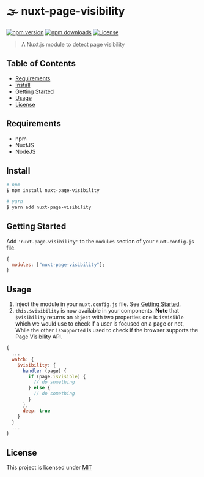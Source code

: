 # 🌫️ nuxt-page-visibility

[![npm version][npm-version-src]][npm-version-href]
[![npm downloads][npm-downloads-src]][npm-downloads-href]
[![License][license-src]][license-href]

> A Nuxt.js module to detect page visibility

## Table of Contents

- [Requirements](#requirements)
- [Install](#install)
- [Getting Started](#getting-started)
- [Usage](#usage)
- [License](#license)

## Requirements

- npm
- NuxtJS
- NodeJS

## Install

```bash
# npm
$ npm install nuxt-page-visibility

# yarn
$ yarn add nuxt-page-visibility
```

## Getting Started

Add `'nuxt-page-visibility'` to the `modules` section of your `nuxt.config.js` file.

```js
{
  modules: ["nuxt-page-visibility"];
}
```

## Usage

1. Inject the module in your `nuxt.config.js` file. See [Getting Started](#getting-started).
2. `this.$visibility` is now available in your components. **Note** that `$visibility` returns an `object` with two properties one is `isVisible` which we would use to check if a user is focused on a page or not, While the other `isSupported` is used to check if the browser supports the Page Visibility API.

```js
{
  ...
  watch: {
    $visibility: {
      handler (page) {
        if (page.isVisible) {
          // do something
        } else {
          // do something
        }
      },
      deep: true
    }
  }
  ...
}
```

## License

This project is licensed under [MIT](./LICENSE)

<!-- Badges -->

[npm-version-src]: https://img.shields.io/npm/v/nuxt-page-visibility/latest.svg
[npm-version-href]: https://npmjs.com/package/nuxt-page-visibility
[npm-downloads-src]: https://img.shields.io/npm/dt/nuxt-page-visibility.svg
[npm-downloads-href]: https://npmjs.com/package/nuxt-page-visibility
[license-src]: https://img.shields.io/npm/l/nuxt-page-visibility.svg
[license-href]: https://npmjs.com/package/nuxt-page-visibility
